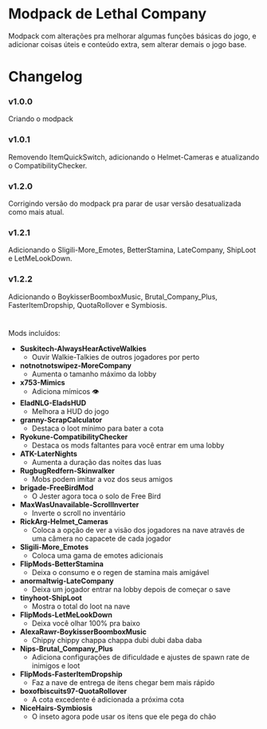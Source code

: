 # Modpack de Lethal Company

Modpack com alterações pra melhorar algumas funções básicas do jogo, e adicionar coisas úteis e conteúdo extra, sem alterar demais o jogo base.


# Changelog

### v1.0.0
Criando o modpack

### v1.0.1
Removendo ItemQuickSwitch, adicionando o Helmet-Cameras e atualizando o CompatibilityChecker.

### v1.2.0
Corrigindo versão do modpack pra parar de usar versão desatualizada como mais atual.

### v1.2.1
Adicionando o Sligili-More_Emotes, BetterStamina, LateCompany, ShipLoot e LetMeLookDown.

### v1.2.2
Adicionando o BoykisserBoomboxMusic, Brutal_Company_Plus, FasterItemDropship, QuotaRollover e Symbiosis.

#

Mods incluídos:
- **Suskitech-AlwaysHearActiveWalkies**
    - Ouvir Walkie-Talkies de outros jogadores por perto
- **notnotnotswipez-MoreCompany**
    - Aumenta o tamanho máximo da lobby
- **x753-Mimics**
    - Adiciona mímicos 👁
- **EladNLG-EladsHUD**
    - Melhora a HUD do jogo
- **granny-ScrapCalculator**
    - Destaca o loot mínimo para bater a cota
- **Ryokune-CompatibilityChecker**
    - Destaca os mods faltantes para você entrar em uma lobby
- **ATK-LaterNights**
    - Aumenta a duração das noites das luas
- **RugbugRedfern-Skinwalker**
    - Mobs podem imitar a voz dos seus amigos
- **brigade-FreeBirdMod**
    - O Jester agora toca o solo de Free Bird
- **MaxWasUnavailable-ScrollInverter**
    - Inverte o scroll no inventário
- **RickArg-Helmet_Cameras**
    - Coloca a opção de ver a visão dos jogadores na nave através de uma câmera no capacete de cada jogador
- **Sligili-More_Emotes**
    - Coloca uma gama de emotes adicionais
- **FlipMods-BetterStamina**
    - Deixa o consumo e o regen de stamina mais amigável
- **anormaltwig-LateCompany**
    - Deixa um jogador entrar na lobby depois de começar o save
- **tinyhoot-ShipLoot**
    - Mostra o total do loot na nave
- **FlipMods-LetMeLookDown**
    - Deixa você olhar 100% pra baixo
- **AlexaRawr-BoykisserBoomboxMusic**
    - Chippy chippy chappa chappa dubi dubi daba daba
- **Nips-Brutal_Company_Plus**
    - Adiciona configurações de dificuldade e ajustes de spawn rate de inimigos e loot
- **FlipMods-FasterItemDropship**
    - Faz a nave de entrega de itens chegar bem mais rápido
- **boxofbiscuits97-QuotaRollover**
    - A cota excedente é adicionada a próxima cota
- **NiceHairs-Symbiosis**
    - O inseto agora pode usar os itens que ele pega do chão
